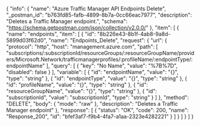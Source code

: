 {
  "info": {
    "name": "Azure Traffic Manager API Endpoints Delete",
    "_postman_id": "b763fd85-fafb-4899-8b7a-0cc66eac7977",
    "description": "Deletes a Traffic Manager endpoint.",
    "schema": "https://schema.getpostman.com/json/collection/v2.0.0/"
  },
  "item": [
    {
      "name": "endpoints",
      "item": [
        {
          "id": "8b226e43-8b1f-4ab8-9a8d-5899d03f62d0",
          "name": "Endpoints_Delete",
          "request": {
            "url": {
              "protocol": "http",
              "host": "management.azure.com",
              "path": [
                "subscriptions/:subscriptionId/resourceGroups/:resourceGroupName/providers/Microsoft.Network/trafficmanagerprofiles/:profileName/:endpointType/:endpointName"
              ],
              "query": [
                {
                  "key": "No Name",
                  "value": "%7B%7D",
                  "disabled": false
                }
              ],
              "variable": [
                {
                  "id": "endpointName",
                  "value": "{}",
                  "type": "string"
                },
                {
                  "id": "endpointType",
                  "value": "{}",
                  "type": "string"
                },
                {
                  "id": "profileName",
                  "value": "{}",
                  "type": "string"
                },
                {
                  "id": "resourceGroupName",
                  "value": "{}",
                  "type": "string"
                },
                {
                  "id": "subscriptionId",
                  "value": "subscriptionId",
                  "type": "string"
                }
              ]
            },
            "method": "DELETE",
            "body": {
              "mode": "raw"
            },
            "description": "Deletes a Traffic Manager endpoint"
          },
          "response": [
            {
              "status": "OK",
              "code": 200,
              "name": "Response_200",
              "id": "bfef3af7-f9b4-4fa7-a1aa-2323e4282221"
            }
          ]
        }
      ]
    }
  ]
}